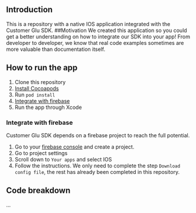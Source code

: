 ## Introduction
This is a repository with a native IOS application integrated with the Customer Glu SDK.
##Motivation
We created this application so you could get a better understanding on how to integrate our SDK into your app! 
From developer to developer, we know that real code examples sometimes are more valuable than documentation itself.

## How to run the app
1. Clone this repository
2. [Install Cocoapods](https://guides.cocoapods.org/using/getting-started.html)
3. Run `pod install` 
4. [Integrate with firebase](#firebase)
5. Run the app through Xcode

<a name="firebase"></a>
### Integrate with firebase
Customer Glu SDK depends on a firebase project to reach the full potential. 

1. Go to your [firebase console](https://console.firebase.google.com/) and create a project.
2. Go to project settings
3. Scroll down to `Your apps` and select IOS
4. Follow the instructions. We only need to complete the step `Download config file`, the rest has already been completed in this repository.


## Code breakdown
...
